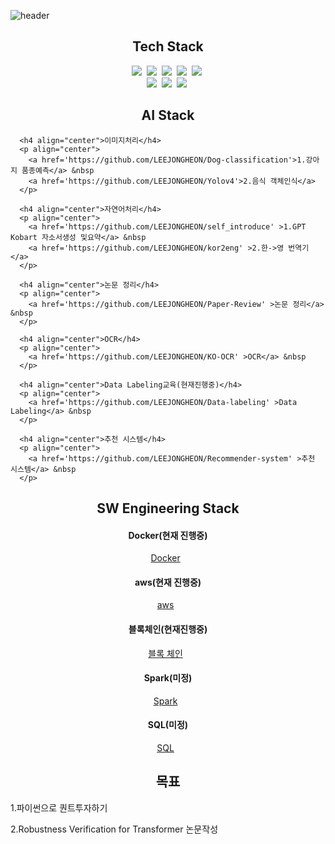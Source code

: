 ![header](https://capsule-render.vercel.app/api?type=soft&color=auto&height=150&align=center&section=header&text=LEEJONGHEON&fontSize=70&animation=twinkling)
<h2 align="center">Tech Stack</h2>

<p align="center">
  <img src="https://img.shields.io/badge/Python-3766AB?style=flat-square&logo=Python&logoColor=white"/></a>&nbsp 
  <img src="https://img.shields.io/badge/Java-007396?style=flat-square&logo=Java&logoColor=white"/></a>&nbsp 
  <img src="https://img.shields.io/badge/C-A8B9CC?style=flat-square&logo=C&logoColor=white"/></a>&nbsp 
  <img src="https://img.shields.io/badge/Javascript-ffb13b?style=flat-square&logo=javascript&logoColor=white"/></a>&nbsp 
  <img src="https://img.shields.io/badge/css-1572B6?style=flat-square&logo=css3&logoColor=white"/></a>&nbsp 
  <br>
  <img src="https://img.shields.io/badge/Django-092E20?style=flat-square&logo=Django&logoColor=white"/></a>&nbsp 
  <img src="https://img.shields.io/badge/Mysql-E6B91E?style=flat-square&logo=MySql&logoColor=white"/></a>&nbsp 
  <img src="https://img.shields.io/badge/aws-333664?style=flat-square&logo=amazon-aws&logoColor=white"/></a>&nbsp     
</p>

<div>
    <h2 align="center">AI Stack</h2>
      
      <h4 align="center">이미지처리</h4>
      <p align="center">
        <a href='https://github.com/LEEJONGHEON/Dog-classification'>1.강아지 품종예측</a> &nbsp 
        <a href='https://github.com/LEEJONGHEON/Yolov4'>2.음식 객체인식</a>
      </p>
  
      <h4 align="center">자연어처리</h4>
      <p align="center">
        <a href='https://github.com/LEEJONGHEON/self_introduce' >1.GPT Kobart 자소서생성 및요약</a> &nbsp 
        <a href='https://github.com/LEEJONGHEON/kor2eng' >2.한->영 번역기</a>
      </p>
  
      <h4 align="center">논문 정리</h4>
      <p align="center">
        <a href='https://github.com/LEEJONGHEON/Paper-Review' >논문 정리</a> &nbsp 
      </p>
  
      <h4 align="center">OCR</h4>
      <p align="center">
        <a href='https://github.com/LEEJONGHEON/KO-OCR' >OCR</a> &nbsp 
      </p>
  
      <h4 align="center">Data Labeling교육(현재진행중)</h4>
      <p align="center">
        <a href='https://github.com/LEEJONGHEON/Data-labeling' >Data Labeling</a> &nbsp 
      </p>
  
      <h4 align="center">추천 시스템</h4>
      <p align="center">
        <a href='https://github.com/LEEJONGHEON/Recommender-system' >추천 시스템</a> &nbsp 
      </p>
</div>
  
  <h2 align="center">SW Engineering Stack</h2>
  <h4 align="center">Docker(현재 진행중)</h4>
  <p align="center">
    <a href='https://github.com/LEEJONGHEON/docker' >Docker</a> &nbsp 
  </p>
  <h4 align="center">aws(현재 진행중)</h4>
  <p align="center">
    <a href='https://github.com/LEEJONGHEON/aws' >aws</a> &nbsp 
  </p>
    <h4 align="center">블록체인(현재진행중)</h4>
  <p align="center">
    <a href='https://github.com/LEEJONGHEON/Blockchain' >블록 체인</a> &nbsp 
  </p>
  <h4 align="center">Spark(미정)</h4>
  <p align="center">
    <a href='https://github.com/LEEJONGHEON/Spark' >Spark</a> &nbsp 
  </p>
  <h4 align="center">SQL(미정)</h4>
  <p align="center">
    <a href='https://github.com/LEEJONGHEON/SQL' >SQL</a> &nbsp 
  </p>
  
  
<h2 align="center">목표</h2>
<p align="center">
  <p>1.파이썬으로 퀀트투자하기</p>
  <p>2.Robustness Verification for Transformer 논문작성</p>
<p/>

